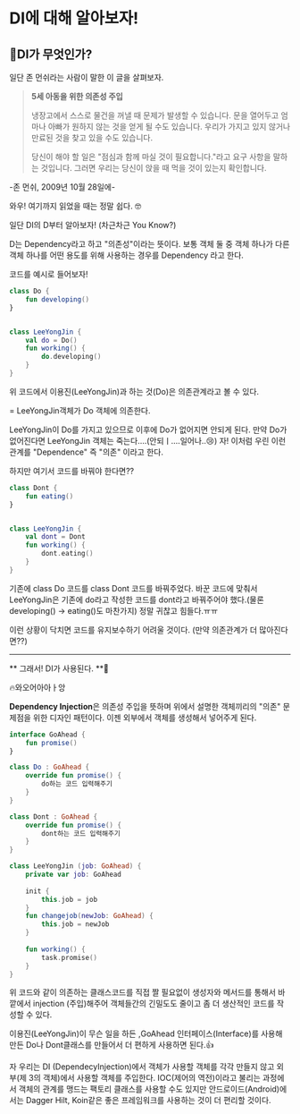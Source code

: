 # DI에 대해 알아보자!


## 💉DI가 무엇인가?

일단 존 먼쉬라는 사람이 말한 이 글을 살펴보자.

> **5세 아동을 위한 의존성 주입**
>
> 냉장고에서 스스로 물건을 꺼낼 때 문제가 발생할 수 있습니다. 문을 열어두고 엄마나 아빠가 원하지 않는 것을 얻게 될 수도 있습니다. 우리가 가지고 있지 않거나 만료된 것을 찾고 있을 수도 있습니다.
>
> 당신이 해야 할 일은 "점심과 함께 마실 것이 필요합니다."라고 요구 사항을 말하는 것입니다. 그러면 우리는 당신이 앉을 때 먹을 것이 있는지 확인합니다.

-존 먼쉬, 2009년 10월 28일에-

와우! 여기까지 읽었을 때는 정말 쉽다. 🤓



일단 DI의 D부터 알아보자! (차근차근 You Know?) 

D는 Dependency라고 하고 "의존성"이라는 뜻이다. 보통 객체 둘 중 객체 하나가 다른 객체 하나를 어떤 용도를 위해 사용하는 경우를 Dependency 라고 한다. 

코드를 예시로 들어보자!

```kotlin
class Do {
    fun developing()
}


class LeeYongJin {
    val do = Do()
    fun working() {
        do.developing()
    }
}
```

위 코드에서 이용진(LeeYongJin)과 하는 것(Do)은 의존관계라고 볼 수 있다.

= LeeYongJin객체가 Do 객체에 의존한다.

LeeYongJin이 Do를 가지고 있으므로 이후에 Do가 없어지면 안되게 된다. 만약 Do가 없어진다면 LeeYongJin 객체는 죽는다....(안되ㅣ....일어나..😢) 자! 이처럼 우린 이런 관계를 "Dependence" 즉 "의존" 이라고 한다. 

하지만 여기서 코드를 바꿔야 한다면??

```kotlin
class Dont {
    fun eating()
}


class LeeYongJin {
    val dont = Dont
    fun working() {
        dont.eating()
    }
}
```

기존에 class Do 코드를 class Dont 코드를 바꿔주었다. 바꾼 코드에 맞춰서 LeeYongJin은 기존에 do라고 작성한 코드를 dont라고 바꿔주어야 했다.(물론 developing() -> eating()도 마찬가지) 정말 귀찮고 힘들다.ㅠㅠ 

이런 상황이 닥치면 코드를 유지보수하기 어려울 것이다. (만약 의존관계가 더 많아진다면??)

---------------------------------------------------
** 그래서! DI가 사용된다. **🤗

🔥와오어아아ㅏ앙

**Dependency Injection**은 의존성 주입을 뜻하며 위에서 설명한 객체끼리의 "의존" 문제점을 위한 디자인 패턴이다. 이젠 외부에서 객체를 생성해서 넣어주게 된다.

```kotlin
interface GoAhead {
    fun promise()
}

class Do : GoAhead {
    override fun promise() {
       	do하는 코드 입력해주기 
    }
}

class Dont : GoAhead {
    override fun promise() {
        dont하는 코드 입력해주기
    }
}

class LeeYongJin (job: GoAhead) {
    private var job: GoAhead
    
    init {
        this.job = job
    }
   	fun changejob(newJob: GoAhead) {
        this.job = newJob
    }
    
    fun working() {
        task.promise()
    }
}
```

위 코드와 같이 의존하는 클래스코드를 직접 짤 필요없이 생성자와 메서드를 통해서 바깥에서 injection (주입)해주어 객체들간의 긴밀도도 줄이고 좀 더 생산적인 코드를 작성할 수 있다. 

이용진(LeeYongJin)이 무슨 일을 하든 ,GoAhead 인터페이스(Interface)를 사용해 만든 Do나 Dont클래스를 만들어서 더 편하게 사용하면 된다.👍

자 우리는 DI (DependecyInjection)에서 객체가 사용할 객체를 각각 만들지 않고 외부(제 3의 객체)에서 사용할 객체를 주입한다. IOC(제어의 역전)이라고 불리는 과정에서 객체의 관계를 맹드는 팩토리 클래스를 사용할 수도 있지만 안드로이드(Android)에서는 Dagger Hilt, Koin같은 좋은 프레임워크를 사용하는 것이 더 편리할 것이다.
